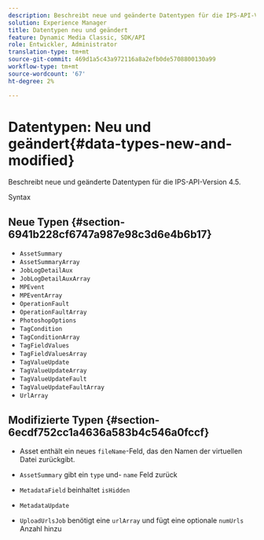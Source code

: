 ```yaml
---
description: Beschreibt neue und geänderte Datentypen für die IPS-API-Version 4.5.
solution: Experience Manager
title: Datentypen neu und geändert
feature: Dynamic Media Classic, SDK/API
role: Entwickler, Administrator
translation-type: tm+mt
source-git-commit: 469d1a5c43a972116a8a2efb0de5708800130a99
workflow-type: tm+mt
source-wordcount: '67'
ht-degree: 2%

---
```



# Datentypen: Neu und geändert{#data-types-new-and-modified}

Beschreibt neue und geänderte Datentypen für die IPS-API-Version 4.5.

Syntax

## Neue Typen {#section-6941b228cf6747a987e98c3d6e4b6b17}

* `AssetSummary`
* `AssetSummaryArray`
* `JobLogDetailAux`
* `JobLogDetailAuxArray`
* `MPEvent`
* `MPEventArray`
* `OperationFault`
* `OperationFaultArray`
* `PhotoshopOptions`
* `TagCondition`
* `TagConditionArray`
* `TagFieldValues`
* `TagFieldValuesArray`
* `TagValueUpdate`
* `TagValueUpdateArray`
* `TagValueUpdateFault`
* `TagValueUpdateFaultArray`
* `UrlArray`

## Modifizierte Typen {#section-6ecdf752cc1a4636a583b4c546a0fccf}

* Asset enthält ein neues `fileName`-Feld, das den Namen der virtuellen Datei zurückgibt.
* `AssetSummary` gibt ein  `type` und- `name` Feld zurück

* `MetadataField` beinhaltet `isHidden`

* `MetadataUpdate`
* `UploadUrlsJob` benötigt eine  `urlArray` und fügt eine optionale  `numUrls` Anzahl hinzu

